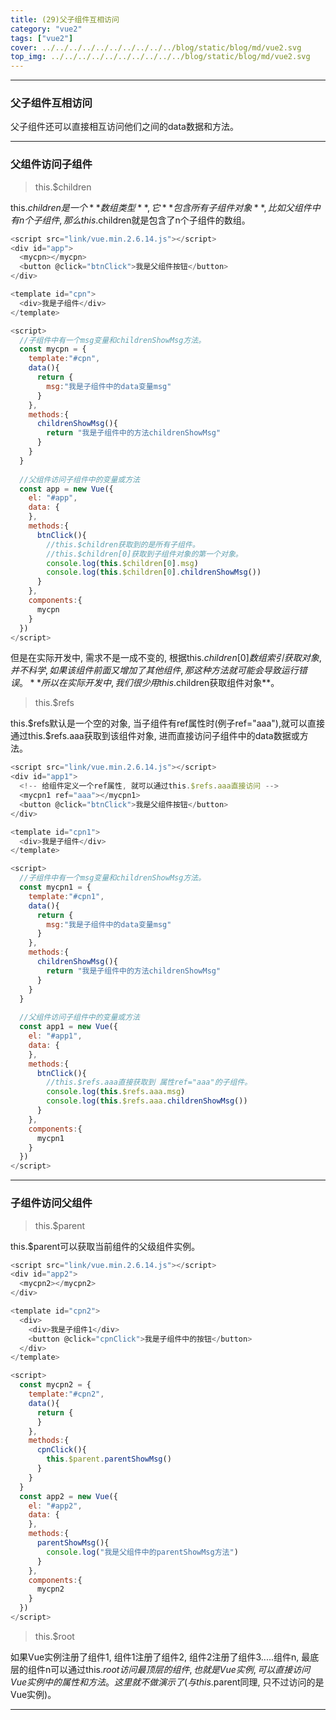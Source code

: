 ```yaml
---
title: (29)父子组件互相访问
category: "vue2"
tags: ["vue2"]
cover: ../../../../../../../../../../blog/static/blog/md/vue2.svg
top_img: ../../../../../../../../../../blog/static/blog/md/vue2.svg
---
```


***

### 父子组件互相访问

父子组件还可以直接相互访问他们之间的data数据和方法。

***

### 父组件访问子组件

> this.$children

this.$children是一个**数组类型**, 它**包含所有子组件对象**, 比如父组件中有n个子组件, 那么this.$children就是包含了n个子组件的数组。


```js vue2
<script src="link/vue.min.2.6.14.js"></script>
<div id="app">
  <mycpn></mycpn>
  <button @click="btnClick">我是父组件按钮</button>
</div>

<template id="cpn">
  <div>我是子组件</div>
</template>

<script>
  //子组件中有一个msg变量和childrenShowMsg方法。
  const mycpn = {
    template:"#cpn",
    data(){
      return {
        msg:"我是子组件中的data变量msg"
      }
    },
    methods:{
      childrenShowMsg(){
        return "我是子组件中的方法childrenShowMsg"
      }
    }
  }
  
  //父组件访问子组件中的变量或方法
  const app = new Vue({
    el: "#app",
    data: {
    },
    methods:{
      btnClick(){
        //this.$children获取到的是所有子组件。
        //this.$children[0]获取到子组件对象的第一个对象。
        console.log(this.$children[0].msg)
        console.log(this.$children[0].childrenShowMsg())
      }
    },
    components:{
      mycpn
    }
  })
</script>
```


但是在实际开发中, 需求不是一成不变的, 根据this.$children[0]数组索引获取对象, 并不科学, 如果该组件前面又增加了其他组件, 那这种方法就可能会导致运行错误。**所以在实际开发中, 我们很少用this.$children获取组件对象**。

> this.$refs

this.$refs默认是一个空的对象, 当子组件有ref属性时(例子ref="aaa"),就可以直接通过this.$refs.aaa获取到该组件对象, 进而直接访问子组件中的data数据或方法。


```js vue2
<script src="link/vue.min.2.6.14.js"></script>
<div id="app1">
  <!-- 给组件定义一个ref属性, 就可以通过this.$refs.aaa直接访问 -->
  <mycpn1 ref="aaa"></mycpn1>
  <button @click="btnClick">我是父组件按钮</button>
</div>

<template id="cpn1">
  <div>我是子组件</div>
</template>

<script>
  //子组件中有一个msg变量和childrenShowMsg方法。
  const mycpn1 = {
    template:"#cpn1",
    data(){
      return {
        msg:"我是子组件中的data变量msg"
      }
    },
    methods:{
      childrenShowMsg(){
        return "我是子组件中的方法childrenShowMsg"
      }
    }
  }
  
  //父组件访问子组件中的变量或方法
  const app1 = new Vue({
    el: "#app1",
    data: {
    },
    methods:{
      btnClick(){
        //this.$refs.aaa直接获取到 属性ref="aaa"的子组件。
        console.log(this.$refs.aaa.msg)
        console.log(this.$refs.aaa.childrenShowMsg())
      }
    },
    components:{
      mycpn1
    }
  })
</script>
```


***

### 子组件访问父组件

> this.$parent

this.$parent可以获取当前组件的父级组件实例。


```js vue2
<script src="link/vue.min.2.6.14.js"></script>
<div id="app2">
  <mycpn2></mycpn2>
</div>

<template id="cpn2">
  <div>
    <div>我是子组件1</div>
    <button @click="cpnClick">我是子组件中的按钮</button>
  </div>
</template>

<script>
  const mycpn2 = {
    template:"#cpn2",
    data(){
      return {
      }
    },
    methods:{
      cpnClick(){
        this.$parent.parentShowMsg()
      }
    }
  }
  const app2 = new Vue({
    el: "#app2",
    data: {
    },
    methods:{
      parentShowMsg(){
        console.log("我是父组件中的parentShowMsg方法")
      }
    },
    components:{
      mycpn2
    }
  })
</script>
```


> this.$root

如果Vue实例注册了组件1, 组件1注册了组件2, 组件2注册了组件3.....组件n, 最底层的组件n可以通过this.$root访问最顶层的组件, 也就是Vue实例, 可以直接访问Vue实例中的属性和方法。这里就不做演示了(与this.$parent同理, 只不过访问的是Vue实例)。


***